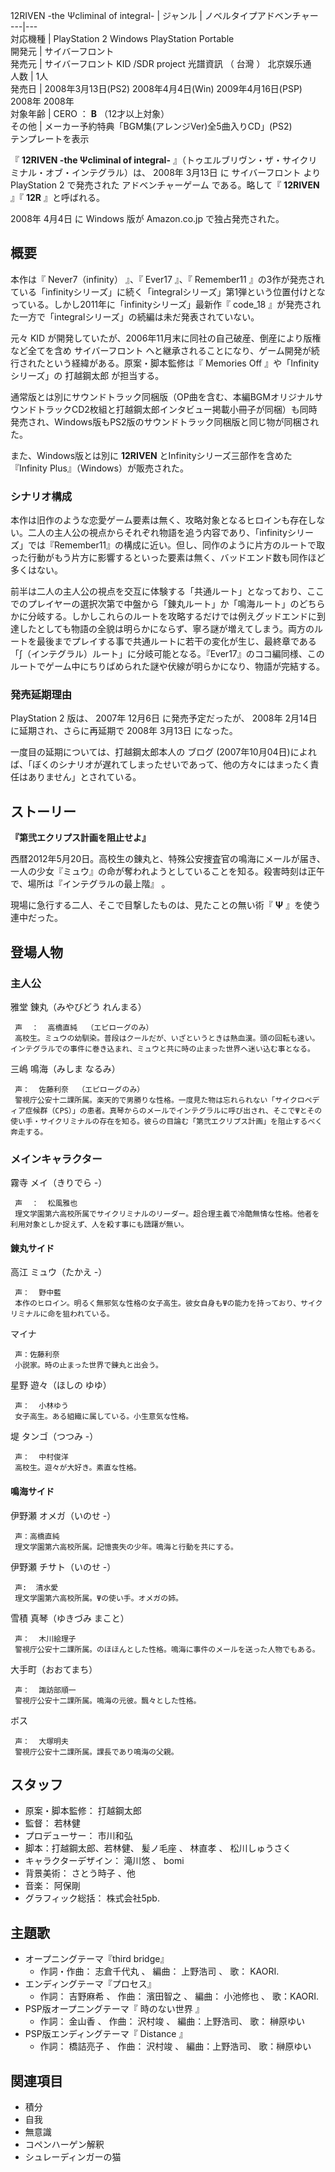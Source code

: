 12RIVEN  -the Ψcliminal of integral-  |  ジャンル  |  ノベルタイプアドベンチャー   
---|---  
対応機種  |  PlayStation 2  Windows  PlayStation Portable   
開発元  |  サイバーフロント   
発売元  |  サイバーフロント  KID  /SDR project  光譜資訊  （  台灣  ）  北京娱乐通   
人数  |  1人   
発売日  |  2008年3月13日(PS2)  2008年4月4日(Win)  2009年4月16日(PSP)  2008年  2008年   
対象年齢  |  CERO  ：  **B** （12才以上対象）   
その他  |  メーカー予約特典「BGM集(アレンジVer)全5曲入りCD」(PS2)   
テンプレートを表示  
  
『 **12RIVEN -the Ψcliminal of integral-** 』（トゥエルブリヴン・ザ・サイクリミナル・オブ・インテグラル）は、
2008年  3月13日  に  サイバーフロント  より  PlayStation 2  で発売された  アドベンチャーゲーム  である。略して『
**12RIVEN** 』『 **12R** 』と呼ばれる。

2008年  4月4日  に  Windows  版が  Amazon.co.jp  で独占発売された。

##  概要  

本作は『  Never7（infinity）  』、『  Ever17  』、『  Remember11
』の3作が発売されている「infinityシリーズ」に続く「integralシリーズ」第1弾という位置付けとなっている。しかし2011年に「infinityシリーズ」最新作『
code_18  』が発売された一方で「integralシリーズ」の続編は未だ発表されていない。

元々  KID  が開発していたが、2006年11月末に同社の自己破産、倒産により版権など全てを含め  サイバーフロント
へと継承されることになり、ゲーム開発が続行されたという経緯がある。原案・脚本監修は『  Memories Off  』や「Infinityシリーズ」の
打越鋼太郎  が担当する。

通常版とは別にサウンドトラック同梱版（OP曲を含む、本編BGMオリジナルサウンドトラックCD2枚組と打越鋼太郎インタビュー掲載小冊子が同梱）も同時発売され、Windows版もPS2版のサウンドトラック同梱版と同じ物が同梱された。

また、Windows版とは別に **12RIVEN** とInfinityシリーズ三部作を含めた『Infinity
Plus』（Windows）が販売された。

###  シナリオ構成  

本作は旧作のような恋愛ゲーム要素は無く、攻略対象となるヒロインも存在しない。二人の主人公の視点からそれぞれ物語を追う内容であり、「infinityシリーズ」では『Remember11』の構成に近い。但し、同作のように片方のルートで取った行動がもう片方に影響するといった要素は無く、バッドエンド数も同作ほど多くはない。

前半は二人の主人公の視点を交互に体験する「共通ルート」となっており、ここでのプレイヤーの選択次第で中盤から「錬丸ルート」か「鳴海ルート」のどちらかに分岐する。しかしこれらのルートを攻略するだけでは例えグッドエンドに到達したとしても物語の全貌は明らかにならず、寧ろ謎が増えてしまう。両方のルートを最後までプレイする事で共通ルートに若干の変化が生じ、最終章である「∫（インテグラル）ルート」に分岐可能となる。『Ever17』のココ編同様、このルートでゲーム中にちりばめられた謎や伏線が明らかになり、物語が完結する。

###  発売延期理由  

PlayStation 2  版は、  2007年  12月6日  に発売予定だったが、  2008年  2月14日  に延期され、さらに再延期で
2008年  3月13日  になった。

一度目の延期については、打越鋼太郎本人の  ブログ
(2007年10月04日)によれば、「ぼくのシナリオが遅れてしまったせいであって、他の方々にはまったく責任はありません」とされている。

##  ストーリー  

**『第弐エクリプス計画を阻止せよ』**

西暦2012年5月20日。高校生の錬丸と、特殊公安捜査官の鳴海にメールが届き、一人の少女『ミュウ』の命が奪われようとしていることを知る。殺害時刻は正午で、場所は『インテグラルの最上階』
。

現場に急行する二人、そこで目撃したものは、見たことの無い術『 **Ψ** 』を使う連中だった。

##  登場人物  

###  主人公  

雅堂 錬丸（みやびどう れんまる）

     声  ：  高橋直純  （エピローグのみ） 
     高校生。ミュウの幼馴染。普段はクールだが、いざというときは熱血漢。頭の回転も速い。インテグラルでの事件に巻き込まれ、ミュウと共に時の止まった世界へ迷い込む事となる。 
三嶋 鳴海（みしま なるみ）

     声：  佐藤利奈  （エピローグのみ） 
     警視庁公安十二課所属。楽天的で男勝りな性格。一度見た物は忘れられない「サイクロペディア症候群（CPS）」の患者。真琴からのメールでインテグラルに呼び出され、そこでΨとその使い手・サイクリミナルの存在を知る。彼らの目論む「第弐エクリプス計画」を阻止するべく奔走する。 

###  メインキャラクター  

霧寺 メイ（きりでら -）

     声  ：  松風雅也 
     理文学園第六高校所属でサイクリミナルのリーダー。超合理主義で冷酷無情な性格。他者を利用対象としか捉えず、人を殺す事にも躊躇が無い。 

####  錬丸サイド  

高江 ミュウ（たかえ -）

     声：  野中藍 
     本作のヒロイン。明るく無邪気な性格の女子高生。彼女自身もΨの能力を持っており、サイクリミナルに命を狙われている。 
マイナ

     声：佐藤利奈 
     小説家。時の止まった世界で錬丸と出会う。 
星野 遊々（ほしの ゆゆ）

     声：  小林ゆう 
     女子高生。ある組織に属している。小生意気な性格。 
堤 タンゴ（つつみ -）

     声：  中村俊洋 
     高校生。遊々が大好き。素直な性格。 

####  鳴海サイド  

伊野瀬 オメガ（いのせ -）

     声：高橋直純 
     理文学園第六高校所属。記憶喪失の少年。鳴海と行動を共にする。 
伊野瀬 チサト（いのせ -）

     声:  清水愛 
     理文学園第六高校所属。Ψの使い手。オメガの姉。 
雪積 真琴（ゆきづみ まこと）

     声：  木川絵理子 
     警視庁公安十二課所属。のほほんとした性格。鳴海に事件のメールを送った人物でもある。 
大手町（おおてまち）

     声：  諏訪部順一 
     警視庁公安十二課所属。鳴海の元彼。飄々とした性格。 
ボス

     声：  大塚明夫 
     警視庁公安十二課所属。課長であり鳴海の父親。 

##  スタッフ  

  * 原案・脚本監修：  打越鋼太郎 
  * 監督：  若林健 
  * プロデューサー：  市川和弘 
  * 脚本：打越鋼太郎、若林健、  髪ノ毛座  、  林直孝  、  松川しゅうさく 
  * キャラクターデザイン：  滝川悠  、  bomi 
  * 背景美術：  さとう時子  、他 
  * 音楽：  阿保剛 
  * グラフィック総括：  株式会社5pb. 

##  主題歌  

  * オープニングテーマ『third bridge』 
    * 作詞・作曲：  志倉千代丸  、 編曲：  上野浩司  、 歌：  KAORI. 
  * エンディングテーマ『プロセス』 
    * 作詞：  吉野麻希  、 作曲：  濱田智之  、 編曲：  小池修也  、 歌：KAORI. 
  * PSP版オープニングテーマ『  時のない世界  』 
    * 作詞：  金山香  、 作曲：  沢村竣  、 編曲：上野浩司、 歌：  榊原ゆい 
  * PSP版エンディングテーマ『  Distance  』 
    * 作詞：  橋詰亮子  、 作曲：  沢村竣  、 編曲：上野浩司、 歌：榊原ゆい 

##  関連項目  

  * 積分 
  * 自我 
  * 無意識 
  * コペンハーゲン解釈 
  * シュレーディンガーの猫 

